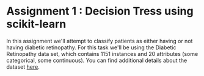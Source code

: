 # Assignment 1 : Decision Tress using scikit-learn

In this assignment we'll attempt to classify patients as either having or not having diabetic retinopathy. For this task we'll be using the Diabetic Retinopathy data set, which contains 1151 instances and 20 attributes (some categorical, some continuous). You can find additional details about the dataset [here](http://archive.ics.uci.edu/ml/datasets/Diabetic+Retinopathy+Debrecen+Data+Set).